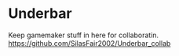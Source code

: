 # Underbar
Keep gamemaker stuff in here for collaboratin.
https://github.com/SilasFair2002/Underbar_collab
